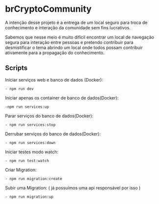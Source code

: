 # brCryptoCommunity

A intenção desse projeto é a entrega de um local seguro para troca de conhecimento e interação da comunidade sem fins lucrativos.

Sabemos que nesse meio é muito difícil encontrar um local de navegação segura para interação entre pessoas e pretendo contribuir para desmistificar o tema abrindo um local onde todos possam contribuir ativamente para a propagação do conhecimento.

## Scripts

Iniciar serviços web e banco de dados (Docker):

    - npm run dev

Iniciar apenas os container de banco de dados(Docker):

    -npm run services:up

Parar serviços do banco de dados(Docker):

    - npm run services:stop

Derrubar serviços do banco de dados(Docker):

    - npm run services:down

Iniciar testes modo watch:

    - npm run test:watch

Criar Migration:

    - npm run migration:create

Subir uma Migration: ( já possuímos uma api responsável por isso )

    - npm run migration:up
